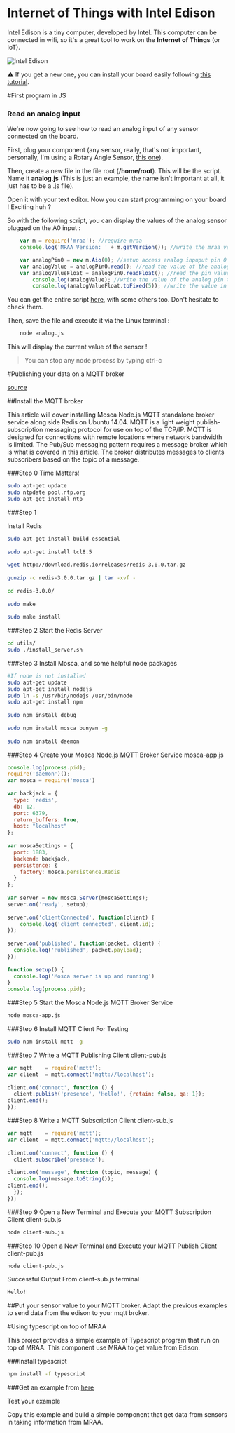 Internet of Things with Intel Edison
=======

Intel Edison is a tiny computer, developed by Intel. This computer can be connected in wifi, so it's a great tool to work on the **Internet of Things** (or IoT).

![Intel Edison](http://www.seeedstudio.com/depot/images/102990161%201.jpg)


:warning:
If you get a new one, you can install your board easily following [this tutorial](INSTALL.md).

#First program in JS

###  Read an analog input ###

We're now going to see how to read an analog input of any sensor connected on the board.

First, plug your component (any sensor, really, that's not important, personally, I'm using a Rotary Angle Sensor,  [this one](https://software.intel.com/en-us/iot/hardware/sensors/grove-rotary-angle-sensor)).

Then, create a new file in the file root (**/home/root**). This will be the script.
Name it **analog.js** (This is just an example, the name isn't important at all, it just has to be a .js file).

Open it with your text editor. Now you can start programming on your board ! Exciting huh ?

So with the following script, you can display the values of the analog sensor plugged on the A0 input :

```js
    var m = require('mraa'); //require mraa
	console.log('MRAA Version: ' + m.getVersion()); //write the mraa version to the console

	var analogPin0 = new m.Aio(0); //setup access analog inpuput pin 0
	var analogValue = analogPin0.read(); //read the value of the analog pin
	var analogValueFloat = analogPin0.readFloat(); //read the pin value as a float
		console.log(analogValue); //write the value of the analog pin to the console
		console.log(analogValueFloat.toFixed(5)); //write the value in the float format
```

You can get the entire script [here](https://github.com/intel-iot-devkit/mraa/tree/master/examples/javascript), with some others too. Don't hesitate to check them.



Then, save the file and execute it via the Linux terminal :

```sh
    node analog.js
```

This will display the current value of the sensor !

> You can stop any node process by typing ctrl-c


#Publishing your data on a MQTT broker

[source](http://www.philchen.com/2015/05/04/how-to-setup-a-mosca-node-js-mqtt-broker-service-on-ubuntu-14-04)


##Install the MQTT broker

This article will cover installing Mosca Node.js MQTT standalone broker service along side Redis on Ubuntu 14.04. MQTT is a light weight publish-subscription messaging protocol for use on top of the TCP/IP. MQTT is designed for connections with remote locations where network bandwidth is limited. The Pub/Sub messaging pattern requires a message broker which is what is covered in this article. The broker distributes messages to clients subscribers based on the topic of a message.

###Step 0
Time Matters!

```sh
sudo apt-get update 
sudo ntpdate pool.ntp.org 
sudo apt-get install ntp
```

###Step 1

Install Redis

 
```sh
sudo apt-get install build-essential
 
sudo apt-get install tcl8.5
 
wget http://download.redis.io/releases/redis-3.0.0.tar.gz
 
gunzip -c redis-3.0.0.tar.gz | tar -xvf -
 
cd redis-3.0.0/
 
sudo make
 
sudo make install
```

###Step 2
Start the Redis Server

 
```sh
cd utils/
sudo ./install_server.sh
```

###Step 3
Install Mosca, and some helpful node packages

 
```sh
#If node is not installed
sudo apt-get update
sudo apt-get install nodejs
sudo ln -s /usr/bin/nodejs /usr/bin/node 
sudo apt-get install npm
 
sudo npm install debug
 
sudo npm install mosca bunyan -g
 
sudo npm install daemon
```

###Step 4
Create your Mosca Node.js MQTT Broker Service mosca-app.js

```js
console.log(process.pid);
require('daemon')();
var mosca = require('mosca')
 
var backjack = {
  type: 'redis',
  db: 12,
  port: 6379,
  return_buffers: true,
  host: "localhost"
};
 
var moscaSettings = {
  port: 1883,
  backend: backjack,
  persistence: {
    factory: mosca.persistence.Redis
  }
};
 
var server = new mosca.Server(moscaSettings);
server.on('ready', setup);
 
server.on('clientConnected', function(client) {
    console.log('client connected', client.id);     
});
 
server.on('published', function(packet, client) {
  console.log('Published', packet.payload);
});
 
function setup() {
  console.log('Mosca server is up and running')
}
console.log(process.pid);
```

###Step 5
Start the Mosca Node.js MQTT Broker Service

```sh
node mosca-app.js
```

###Step 6
Install MQTT Client For Testing

```sh
sudo npm install mqtt -g
```

###Step 7
Write a MQTT Publishing Client client-pub.js

 
```js
var mqtt    = require('mqtt');
var client  = mqtt.connect('mqtt://localhost');
 
client.on('connect', function () {
  client.publish('presence', 'Hello!', {retain: false, qa: 1});
client.end();
});
```

###Step 8
Write a MQTT Subscription Client client-sub.js

 
```js
var mqtt    = require('mqtt');
var client  = mqtt.connect('mqtt://localhost');
 
client.on('connect', function () {
  client.subscribe('presence');
 
client.on('message', function (topic, message) {
  console.log(message.toString());
client.end();
  });
});
```

###Step 9
Open a New Terminal and Execute your MQTT Subscription Client client-sub.js

 
```sh
node client-sub.js
```

###Step 10
Open a New Terminal and Execute your MQTT Publish Client client-pub.js

 
```sh
node client-pub.js
```

Successful Output From client-sub.js terminal

```txt
Hello!
```

##Put your sensor value to your MQTT broker. 
Adapt the previous examples to send data from the edison to your mqtt broker. 


#Using typescript on top of MRAA

This project provides a simple example of  Typescript program  that run on top of MRAA. This component use  MRAA to get value from Edison.

###Install typescript

```sh
npm install -f typescript
```

###Get an example from [here](https://github.com/HEADS-project/mraa)

Test your example

Copy this example and build a simple component that get data from sensors in taking information from MRAA.
